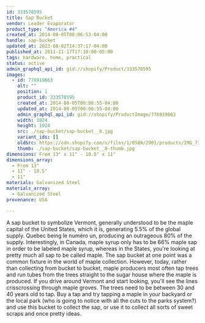 ```yaml
---
id: 333578595
title: Sap Bucket
vendor: Leader Evaporator
product_type: "America #4"
created_at: 2014-08-05T00:06:53-04:00
handle: sap-bucket
updated_at: 2023-08-02T14:37:17-04:00
published_at: 2011-11-17T17:10:00-05:00
tags: hardware, home, practical
status: active
admin_graphql_api_id: gid://shopify/Product/333578595
images:
  - id: 776919663
    alt: ""
    position: 1
    product_id: 333578595
    created_at: 2014-08-05T00:06:55-04:00
    updated_at: 2014-08-05T00:06:55-04:00
    admin_graphql_api_id: gid://shopify/ProductImage/776919663
    width: 1024
    height: 1024
    src: ./sap-bucket/sap-bucket__0.jpg
    variant_ids: []
    oldSrc: https://cdn.shopify.com/s/files/1/0589/2901/products/IMG_7360.jpeg?v=1407211615
    thumb: ./sap-bucket/sap-bucket__0-thumb.jpg
dimensions: From 13" x 11" - 10.5" x 11"
dimensions_array:
  - From 13"
  - 11" - 10.5"
  - 11"
materials: Galvanized Steel
materials_array:
  - Galvanized Steel
provenance: USA

---
```


A sap bucket to symbolize Vermont, generally understood to be the maple capital of the United States, which it is, generating 5.5% of the global supply. Quebec being le numéro un, producing an outrageous 80% of the supply. Interestingly, in Canada, maple syrup only has to be 66% maple sap in order to be labeled maple syrup, whereas in the States, you're looking at pretty much all sap to be called maple. The sap bucket at one point was a common fixture in the world of maple collection. However, today, rather than collecting from bucket to bucket, maple producers most often tap trees and run tubes from the trees straight to the sugar house where the maple is produced. If you drive around Vermont and start looking, you'll see the lines crisscrossing through maple groves. The trees need to be between 30 and 40 years old to tap. Buy a tap and try tapping a maple in your backyard or the local park (who is going to notice with all the cuts to the parks system?) and use this bucket to collect the sap, or use it to collect all sorts of sweet scraps and once pretty ideas.